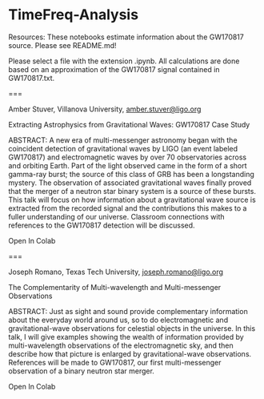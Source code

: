# TimeFreq-Analysis

Resources:
These notebooks estimate information about the GW170817 source. Please see README.md!

Please select a file with the extension .ipynb. All calculations are done based on an approximation of the GW170817 signal contained in GW170817.txt.

===

Amber Stuver, Villanova University, amber.stuver@ligo.org

Extracting Astrophysics from Gravitational Waves: GW170817 Case Study

ABSTRACT: A new era of multi-messenger astronomy began with the coincident detection of gravitational waves by LIGO (an event labeled GW170817) and electromagnetic waves by over 70 observatories across and orbiting Earth. Part of the light observed came in the form of a short gamma-ray burst; the source of this class of GRB has been a longstanding mystery. The observation of associated gravitational waves finally proved that the merger of a neutron star binary system is a source of these bursts. This talk will focus on how information about a gravitational wave source is extracted from the recorded signal and the contributions this makes to a fuller understanding of our universe. Classroom connections with references to the GW170817 detection will be discussed.

Open In Colab

===

Joseph Romano, Texas Tech University, joseph.romano@ligo.org

The Complementarity of Multi-wavelength and Multi-messenger Observations

ABSTRACT: Just as sight and sound provide complementary information about the everyday world around us, so to do electromagnetic and gravitational-wave observations for celestial objects in the universe. In this talk, I will give examples showing the wealth of information provided by multi-wavelength observations of the electromagnetic sky, and then describe how that picture is enlarged by gravitational-wave observations. References will be made to GW170817, our first multi-messenger observation of a binary neutron star merger.

Open In Colab
